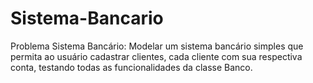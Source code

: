# Sistema-Bancario
Problema Sistema Bancário: Modelar um sistema bancário simples que permita ao usuário cadastrar clientes, cada cliente com sua respectiva conta, testando todas as funcionalidades da classe Banco.

